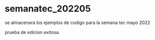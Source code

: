 # semanatec_202205
se almacenara los ejemplos de codigo para la semana tec mayo 2022

prueba de edicion exitosa.
